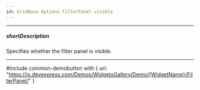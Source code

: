 ```yaml
---
id: GridBase.Options.filterPanel.visible
---
```

---
##### shortDescription
Specifies whether the filter panel is visible.

---
#include common-demobutton with {
    url: "https://js.devexpress.com/Demos/WidgetsGallery/Demo/{WidgetName}/FilterPanel/"
}